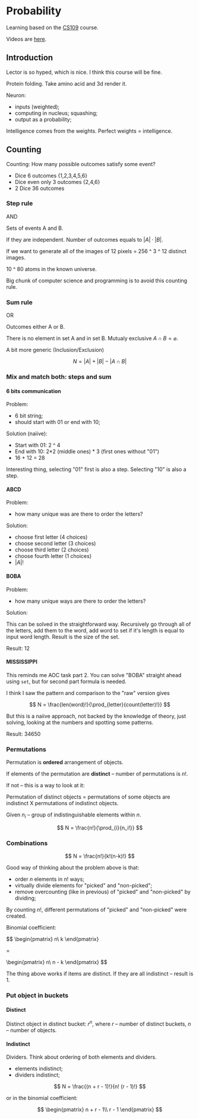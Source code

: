 # Probability

Learning based on the [CS109][cs109] course.

Videos are [here][videos].

## Introduction

Lector is so hyped, which is nice. I think this course will be fine.

Protein folding. Take amino acid and 3d render it.

Neuron:

- inputs (weighted);
- computing in nucleus; squashing;
- output as a probability;

Intelligence comes from the weights. Perfect weights = intelligence.

## Counting

Counting: How many possible outcomes satisfy some event?

- Dice 6 outcomes {1,2,3,4,5,6}
- Dice even only 3 outcomes {2,4,6}
- 2 Dice 36 outcomes

### Step rule

AND

Sets of events A and B.

If they are independent. Number of outcomes equals to $|A| \cdot |B|$.

If we want to generate all of the images of 12 pixels = 256 ^ 3 ^ 12 distinct images.

10 ^ 80 atoms in the known universe.

Big chunk of computer science and programming is to avoid this counting rule.

### Sum rule

OR

Outcomes either A or B.

There is no element in set A and in set B. Mutualy exclusive $A \cap B = \varnothing$.

A bit more generic (Inclusion/Exclusion)

$$
N = |A| + |B| - |A \cap B|
$$

### Mix and match both: steps and sum

#### 6 bits communication

Problem:

- 6 bit string;
- should start with 01 or end with 10;

Solution (naiive):

- Start with 01: 2 ^ 4
- End with 10: 2\*2 (middle ones) \* 3 (first ones without "01")
- 16 + 12 = 28

Interesting thing, selecting "01" first is also a step. Selecting "10" is also a step.

#### ABCD

Problem:

- how many unique was are there to order the letters?

Solution:

- choose first letter (4 choices)
- choose second letter (3 choices)
- choose third letter (2 choices)
- choose fourth letter (1 choices)
- $|A|!$

#### BOBA

Problem:

- how many unique ways are there to order the letters?

Solution:

This can be solved in the straightforward way.
Recursively go through all of the letters, add them to the word, add word to set if it's length
is equal to input word length. Result is the size of the set.

Result: 12

#### MISSISSIPPI

This reminds me AOC task part 2. You can solve "BOBA" straight ahead using `set`,
but for second part formula is needed.

I think I saw the pattern and comparison to the "raw" version gives

$$
N = \frac{len(word)!}{\prod_{letter}{count(letter)!}}
$$

But this is a naiive approach, not backed by the knowledge of theory,
just solving, looking at the numbers and spotting some patterns.

Result: 34650

### Permutations

Permutation is **ordered** arrangement of objects.

If elements of the permutation are **distinct** – number of permutations is $n!$.

If not – this is a way to look at it:

Permutation of distinct objects =
permutations of some objects are indistinct X permutations of indistinct objects.

Given $n_i$ – group of indistinguishable elements within $n$.

$$
N = \frac{n!}{\prod_{i}{n_i!}}
$$

### Combinations

$$
N = \frac{n!}{k!(n-k)!}
$$

Good way of thinking about the problem above is that:

- order $n$ elements in $n!$ ways;
- virtually divide elements for "picked" and "non-picked";
- remove overcounting (like in previous) of "picked" and "non-picked" by dividing;

By counting $n!$, different permutations of "picked" and "non-picked" were created.

Binomial coefficient:

$$
\begin{pmatrix}
n\\
k
\end{pmatrix}

=

\begin{pmatrix}
n\\
n - k
\end{pmatrix}
$$

The thing above works if items are distinct. If they are all indistinct – result is 1.

### Put object in buckets

#### Distinct

Distinct object in distinct bucket: $r^n$, where $r$ – number of distinct buckets,
$n$ – number of objects.

#### Indistinct

Dividers. Think about ordering of both elements and dividers.

- elements indistinct;
- dividers indistinct;

$$
N = \frac{(n + r - 1)!}{n! (r - 1)!}
$$

or in the binomial coefficient:

$$
\begin{pmatrix}
n + r - 1\\
r - 1
\end{pmatrix}
$$

[cs109]: https://web.stanford.edu/class/archive/cs/cs109/cs109.1234/
[videos]: https://www.youtube.com/watch?v=2MuDZIAzBMY&list=PLoROMvodv4rOpr_A7B9SriE_iZmkanvUg
